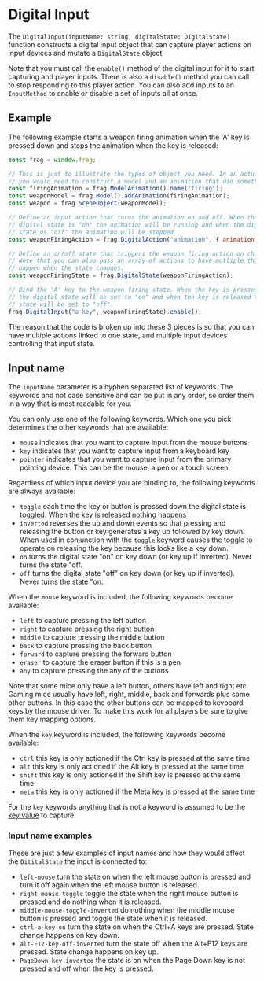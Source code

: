 # Digital Input

The `DigitalInput(inputName: string, digitalState: DigitalState)` function constructs 
a digital input object that can capture player actions on input devices and mutate
a `DigitalState` object.

Note that you must call the `enable()` method of the digital input for it to start
capturing and player inputs. There is also a `disable()` method you can call to
stop responding to this player action. You can also add inputs to an `InputMethod`
to enable or disable a set of inputs all at once.

## Example

The following example starts a weapon firing animation when the 'A' key is 
pressed down and stops the animation when the key is released:

```javascript
const frag = window.frag;

// This is just to illustrate the types of object you need. In an actual game
// you would need to construct a model and an animation that did something.
const firingAnimation = frag.ModelAnimation().name("firing");
const weaponModel = frag.Model().addAnimation(firingAnimation);
const weapon = frag.SceneObject(weaponModel);

// Define an input action that turns the animation on and off. When the
// digital state is "on" the animation will be running and when the digital
// state os "off" the animation will be stopped
const weaponFiringAction = frag.DigitalAction("animation", { animation: weapon.animations.firing });

// Define an on/off state that triggers the weapon firing action on changes.
// Note that you can also pass an array of actions to have mutliple things
// happen when the state changes.
const weaponFiringState = frag.DigitalState(weaponFiringAction);

// Bind the 'A' key to the weapon firing state. When the key is pressed down 
// the digital state will be set to "on" and when the key is released the digital 
// state will be set to "off".
frag.DigitalInput("a-key", weaponFiringState).enable();
```

The reason that the code is broken up into these 3 pieces is so that
you can have multiple actions linked to one state, and multiple input
devices controlling that input state.

## Input name

The `inputName` parameter is a hyphen separated list of keywords. The keywords
and not case sensitive and can be put in any order, so order them in a way that
is most readable for you.

You can only use one of the following keywords. Which one you pick determines
the other keywords that are available:
* `mouse` indicates that you want to capture input from the mouse buttons
* `key` indicates that you want to capture input from a keyboard key
* `pointer` indicates that you want to capture input from the primary pointing 
  device. This can be the mouse, a pen or a touch screen.

Regardless of which input device you are binding to, the following keywords are
always available:
* `toggle` each time the key or button is pressed down the digital state is toggled. 
  When the key is released nothing happens
* `inverted` reverses the up and down events so that pressing and releasing the button
  or key generates a key up followed by key down. When used in conjunction with the `toggle`
  keyword causes the toggle to operate on releasing the key because this looks like a key down.
* `on` turns the digital state "on" on key down (or key up if inverted). Never turns the state "off.
* `off` turns the digital state "off" on key down (or key up if inverted). Never turns the state "on.

When the `mouse` keyword is included, the following keywords become available:
* `left` to capture pressing the left button
* `right` to capture pressing the right button
* `middle` to capture pressing the middle button
* `back` to capture pressing the back button
* `forward` to capture pressing the forward button
* `eraser` to capture the eraser button if this is a pen
* `any` to capture pressing the any of the  buttons

Note that some mice only have a left button, others have left and right etc.
Gaming mice usually have left, right, middle, back and forwards plus some other
buttons. In this case the other buttons can be mapped to keyboard keys by the
mouse driver. To make this work for all players be sure to give them key mapping
options.

When the `key` keyword is included, the following keywords become available:
* `ctrl` this key is only actioned if the Ctrl key is pressed at the same time
* `alt` this key is only actioned if the Alt key is pressed at the same time
* `shift` this key is only actioned if the Shift key is pressed at the same time
* `meta` this key is only actioned if the Meta key is pressed at the same time

For the `key` keywords anything that is not a keyword is assumed to be the 
[key value](https://developer.mozilla.org/en-US/docs/Web/API/KeyboardEvent/key/Key_Values) to capture.

### Input name examples
These are just a few examples of input names and how they would affect the `DititalState` the input is connected to:
* `left-mouse` turn the state on when the left mouse button is pressed and turn it off again when the left mouse button is released.
* `right-mouse-toggle` toggle the state when the right mouse button is pressed and do nothing when it is released.
* `middle-mouse-toggle-inverted` do nothing when the middle mouse button is pressed and toggle the state when it is released.
* `ctrl-a-key-on` turn the state on when the Ctrl+A keys are pressed. State change happens on key down.
* `alt-F12-key-off-inverted` turn the state off when the Alt+F12 keys are pressed. State change happens on key up.
* `PageDown-key-inverted` the state is on when the Page Down key is not pressed and off when the key is pressed.
